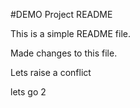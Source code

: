 #DEMO Project README

This is a simple README file.

Made changes to this file.

Lets raise a conflict

lets go 2
